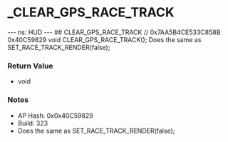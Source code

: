 # _CLEAR_GPS_RACE_TRACK

--- ns: HUD --- ## CLEAR_GPS_RACE_TRACK  // 0x7AA5B4CE533C858B 0x40C59829 void CLEAR_GPS_RACE_TRACK();  Does the same as SET_RACE_TRACK_RENDER(false);

### Return Value
* void

### Notes
* AP Hash: 0x0x40C59829
* Build: 323
* Does the same as SET_RACE_TRACK_RENDER(false);

